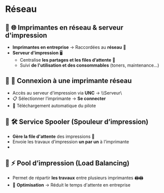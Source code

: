 # Réseau

## 📌 **🌐 Imprimantes en réseau & serveur d'impression**

- **Imprimantes en entreprise** → Raccordées au **réseau** 📡
- **Serveur d'impression** 🖥️
  - Centralise **les partages et les files d’attente** 📑
  - Suivi **de l'utilisation et des consommables** (toners, maintenance...)



## 📌 **🔗 Connexion à une imprimante réseau**

- Accès au serveur d'impression via **UNC** → \\\Serveur\
- 📋 Sélectionner l’imprimante → **Se connecter**
- 🔄 Téléchargement automatique du pilote



## 📌 **🛠️ Service Spooler (Spouleur d’impression)**

- **Gère la file d'attente** des impressions 📄
- Envoie les travaux d’impression **un par un** à l’imprimante
- 

## 📌 **⚡ Pool d’impression (Load Balancing)**

- Permet de répartir **les travaux** entre plusieurs imprimantes 🖨️🖨️
- 🚀 **Optimisation** → Réduit le temps d'attente en entreprise

